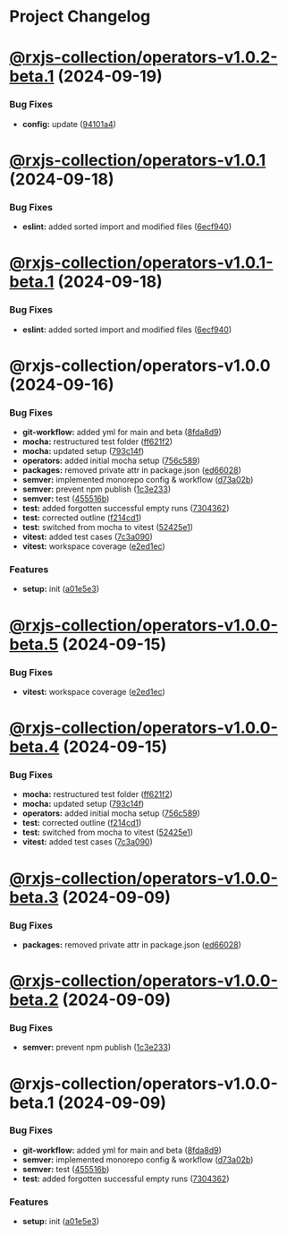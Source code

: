 # Project Changelog

# [@rxjs-collection/operators-v1.0.2-beta.1](https://github.com/basics/rxjs-collection/compare/@rxjs-collection/operators-v1.0.1...@rxjs-collection/operators-v1.0.2-beta.1) (2024-09-19)


### Bug Fixes

* **config:** update ([94101a4](https://github.com/basics/rxjs-collection/commit/94101a4c3b41b1b0d9c99bd8b98b8f8d8e67b1b2))

# [@rxjs-collection/operators-v1.0.1](https://github.com/basics/rxjs-collection/compare/@rxjs-collection/operators-v1.0.0...@rxjs-collection/operators-v1.0.1) (2024-09-18)


### Bug Fixes

* **eslint:** added sorted import and modified files ([6ecf940](https://github.com/basics/rxjs-collection/commit/6ecf940e5efd65a45de71c5011ed1ca6142c2c48))

# [@rxjs-collection/operators-v1.0.1-beta.1](https://github.com/basics/rxjs-collection/compare/@rxjs-collection/operators-v1.0.0...@rxjs-collection/operators-v1.0.1-beta.1) (2024-09-18)


### Bug Fixes

* **eslint:** added sorted import and modified files ([6ecf940](https://github.com/basics/rxjs-collection/commit/6ecf940e5efd65a45de71c5011ed1ca6142c2c48))

# @rxjs-collection/operators-v1.0.0 (2024-09-16)


### Bug Fixes

* **git-workflow:** added yml for main and beta ([8fda8d9](https://github.com/basics/rxjs-collection/commit/8fda8d9e1553e1d1a1684895d563aa67164e922b))
* **mocha:** restructured test folder ([ff621f2](https://github.com/basics/rxjs-collection/commit/ff621f2c817a041a590f9c12ba514028eea1e9ef))
* **mocha:** updated setup ([793c14f](https://github.com/basics/rxjs-collection/commit/793c14fe9a87e209894da30d5ccaeb7dfd0ffdc3))
* **operators:** added initial mocha setup ([756c589](https://github.com/basics/rxjs-collection/commit/756c589699ac590ecdc6d00c523df657baeaa1c1))
* **packages:** removed private attr in package.json ([ed66028](https://github.com/basics/rxjs-collection/commit/ed660284cef613a71527f510039d6988c32a2735))
* **semver:** implemented monorepo config & workflow ([d73a02b](https://github.com/basics/rxjs-collection/commit/d73a02b2211fe81c82bc0baf686945dc1bc77237))
* **semver:** prevent npm publish ([1c3e233](https://github.com/basics/rxjs-collection/commit/1c3e233135bcf56335c9fd39a53b20b15bf07112))
* **semver:** test ([455516b](https://github.com/basics/rxjs-collection/commit/455516b22a1cd24405aa06777a86f2e1b44fd7fb))
* **test:** added forgotten successful empty runs ([7304362](https://github.com/basics/rxjs-collection/commit/7304362c7a9b79ecbb7dd6dfd12c478f5d0cdc18))
* **test:** corrected outline ([f214cd1](https://github.com/basics/rxjs-collection/commit/f214cd143c0dd417798d49faca41bbbc8b55cc11))
* **test:** switched from mocha to vitest ([52425e1](https://github.com/basics/rxjs-collection/commit/52425e1c7a73d066bdcd8fbfa44cb994bc93835c))
* **vitest:** added test cases ([7c3a090](https://github.com/basics/rxjs-collection/commit/7c3a090f1e80b015bfbcdd7214334528d5701eb6))
* **vitest:** workspace coverage ([e2ed1ec](https://github.com/basics/rxjs-collection/commit/e2ed1ec12aea8342f768b4f3fb17789ddf7a6208))


### Features

* **setup:** init ([a01e5e3](https://github.com/basics/rxjs-collection/commit/a01e5e3e444717bf0de8031e32001a4af6386afb))

# [@rxjs-collection/operators-v1.0.0-beta.5](https://github.com/basics/rxjs-collection/compare/@rxjs-collection/operators-v1.0.0-beta.4...@rxjs-collection/operators-v1.0.0-beta.5) (2024-09-15)


### Bug Fixes

* **vitest:** workspace coverage ([e2ed1ec](https://github.com/basics/rxjs-collection/commit/e2ed1ec12aea8342f768b4f3fb17789ddf7a6208))

# [@rxjs-collection/operators-v1.0.0-beta.4](https://github.com/basics/rxjs-collection/compare/@rxjs-collection/operators-v1.0.0-beta.3...@rxjs-collection/operators-v1.0.0-beta.4) (2024-09-15)


### Bug Fixes

* **mocha:** restructured test folder ([ff621f2](https://github.com/basics/rxjs-collection/commit/ff621f2c817a041a590f9c12ba514028eea1e9ef))
* **mocha:** updated setup ([793c14f](https://github.com/basics/rxjs-collection/commit/793c14fe9a87e209894da30d5ccaeb7dfd0ffdc3))
* **operators:** added initial mocha setup ([756c589](https://github.com/basics/rxjs-collection/commit/756c589699ac590ecdc6d00c523df657baeaa1c1))
* **test:** corrected outline ([f214cd1](https://github.com/basics/rxjs-collection/commit/f214cd143c0dd417798d49faca41bbbc8b55cc11))
* **test:** switched from mocha to vitest ([52425e1](https://github.com/basics/rxjs-collection/commit/52425e1c7a73d066bdcd8fbfa44cb994bc93835c))
* **vitest:** added test cases ([7c3a090](https://github.com/basics/rxjs-collection/commit/7c3a090f1e80b015bfbcdd7214334528d5701eb6))

# [@rxjs-collection/operators-v1.0.0-beta.3](https://github.com/basics/rxjs-collection/compare/@rxjs-collection/operators-v1.0.0-beta.2...@rxjs-collection/operators-v1.0.0-beta.3) (2024-09-09)


### Bug Fixes

* **packages:** removed private attr in package.json ([ed66028](https://github.com/basics/rxjs-collection/commit/ed660284cef613a71527f510039d6988c32a2735))

# [@rxjs-collection/operators-v1.0.0-beta.2](https://github.com/basics/rxjs-collection/compare/@rxjs-collection/operators-v1.0.0-beta.1...@rxjs-collection/operators-v1.0.0-beta.2) (2024-09-09)


### Bug Fixes

* **semver:** prevent npm publish ([1c3e233](https://github.com/basics/rxjs-collection/commit/1c3e233135bcf56335c9fd39a53b20b15bf07112))

# @rxjs-collection/operators-v1.0.0-beta.1 (2024-09-09)


### Bug Fixes

* **git-workflow:** added yml for main and beta ([8fda8d9](https://github.com/basics/rxjs-collection/commit/8fda8d9e1553e1d1a1684895d563aa67164e922b))
* **semver:** implemented monorepo config & workflow ([d73a02b](https://github.com/basics/rxjs-collection/commit/d73a02b2211fe81c82bc0baf686945dc1bc77237))
* **semver:** test ([455516b](https://github.com/basics/rxjs-collection/commit/455516b22a1cd24405aa06777a86f2e1b44fd7fb))
* **test:** added forgotten successful empty runs ([7304362](https://github.com/basics/rxjs-collection/commit/7304362c7a9b79ecbb7dd6dfd12c478f5d0cdc18))


### Features

* **setup:** init ([a01e5e3](https://github.com/basics/rxjs-collection/commit/a01e5e3e444717bf0de8031e32001a4af6386afb))
